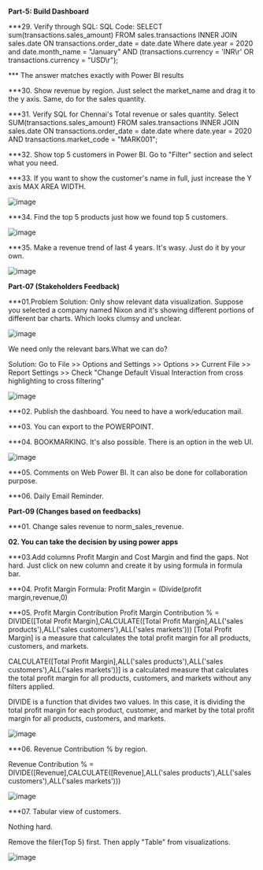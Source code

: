 **Part-5: Build Dashboard** 

***29. Verify through SQL: 
SQL Code: 
SELECT sum(transactions.sales_amount)
FROM sales.transactions
INNER JOIN sales.date
ON transactions.order_date = date.date 
Where date.year = 2020 and date.month_name = "January"
AND (transactions.currency = 'INR\r' OR transactions.currency = "USD\r"); 

*** The answer matches exactly with Power BI results




***30. Show revenue by region.
Just select the market_name and drag it to the y axis. Same, do for the sales quantity. 



***31. Verify SQL for Chennai's Total revenue or sales quantity.
Select SUM(transactions.sales_amount)
FROM sales.transactions
INNER JOIN sales.date
ON transactions.order_date = date.date
where date.year = 2020 AND transactions.market_code = "MARK001";




***32. Show top 5 customers in Power BI.
Go to "Filter" section and select what you need. 



***33. If you want to show the customer's name in full, just increase the Y axis MAX AREA WIDTH.

![image](https://github.com/zizanayub/Sales-Insights-and-Dashboard_Power-BI/assets/65456659/4e23e922-5033-42bd-ade0-49ccbda37017)




***34. Find the top 5 products just how we found top 5 customers. 

![image](https://github.com/zizanayub/Sales-Insights-and-Dashboard_Power-BI/assets/65456659/ce7fb555-e7fb-4149-871f-2112be398f9d)




***35. Make a revenue trend of last 4 years. It's wasy. Just do it by your own.

![image](https://github.com/zizanayub/Sales-Insights-and-Dashboard_Power-BI/assets/65456659/a60a04e3-6d53-4b70-963b-f7dc8f974d6a)







**Part-07 (Stakeholders Feedback)**




***01.Problem Solution: Only show relevant data visualization.
Suppose you selected a company named Nixon and it's showing different portions of different bar charts. Which looks clumsy and unclear. 


![image](https://github.com/zizanayub/Power-BI-Projects/assets/65456659/dcb59067-c871-4c26-839f-93a816d1bea3)


We need only the relevant bars.What we can do?

Solution:
Go to File >> Options and Settings >> Options >> Current File >> Report Settings >> Check "Change Default Visual Interaction from cross highlighting to 
cross filtering" 


![image](https://github.com/zizanayub/Power-BI-Projects/assets/65456659/689a08b9-516e-49c6-8b33-c906f945ee1d)





***02. Publish the dashboard.
You need to have a work/education mail.




***03. You can export to the POWERPOINT. 



***04. BOOKMARKING. It's also possible. There is an option in the web UI. 


![image](https://github.com/zizanayub/Power-BI-Projects/assets/65456659/37ee8389-3759-4008-b6f5-2a580d2381dd)



***05. Comments on Web Power BI.
It can also be done for collaboration purpose. 


***06. Daily Email Reminder. 




**Part-09 (Changes based on feedbacks)**


***01. Change sales revenue to norm_sales_revenue.



**02. You can take the decision by using power apps**



***03.Add columns Profit Margin and Cost Margin and find the gaps.
Not hard. Just click on new column and create it by using formula in formula bar. 




***04. Profit Margin 
Formula: Profit Margin = (Divide(profit margin,revenue,0)




***05. Profit Margin Contribution
Profit Margin Contribution % = DIVIDE([Total Profit Margin],CALCULATE([Total Profit Margin],ALL('sales products'),ALL('sales customers'),ALL('sales markets')))
[Total Profit Margin] is a measure that calculates the total profit margin for all products, customers, and markets.


CALCULATE([Total Profit Margin],ALL('sales products'),ALL('sales customers'),ALL('sales markets'))] is a calculated measure that calculates the total profit margin for all products, customers, and markets without any filters applied.



DIVIDE is a function that divides two values. In this case, it is dividing the total profit margin for each product, customer, and market by the total profit margin for all products, customers, and markets.



![image](https://github.com/zizanayub/Power-BI-Projects/assets/65456659/2e0b2e89-9da5-4142-85a1-0ee7120f09be)




***06. Revenue Contribution % by region.

Revenue Contribution % = DIVIDE([Revenue],CALCULATE([Revenue],ALL('sales products'),ALL('sales customers'),ALL('sales markets'))) 

![image](https://github.com/zizanayub/Power-BI-Projects/assets/65456659/dc01b4bc-63a4-44c9-9adf-95e37cf6a909)





***07. Tabular view of customers. 

Nothing hard.


Remove the filer(Top 5) first. Then apply "Table" from visualizations. 


![image](https://github.com/zizanayub/Power-BI-Projects/assets/65456659/05fa044a-463c-4537-9815-75410d9b73c1)


